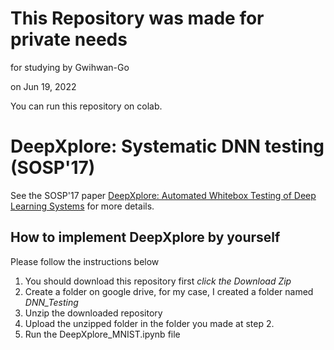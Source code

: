# This Repository was made for private needs

for studying by Gwihwan-Go

on Jun 19, 2022

You can run this repository on colab.

# DeepXplore: Systematic DNN testing  (SOSP'17)
See the SOSP'17 paper [DeepXplore: Automated Whitebox Testing of Deep Learning Systems](http://www.cs.columbia.edu/~suman/docs/deepxplore.pdf) for more details.

## How to implement DeepXplore by yourself

Please follow the instructions below

1. You should download this repository first  *click the Download Zip*
2. Create a folder on google drive, for my case, I created a folder named *DNN_Testing*
4. Unzip the downloaded repository
5. Upload the unzipped folder in the folder you made at step 2.
6. Run the DeepXplore_MNIST.ipynb file


